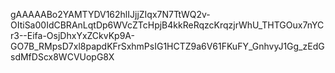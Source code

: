 gAAAAABo2YAMTYDV162hlIJjjZIqx7N7TtWQ2v-OItiSa00IdCBRAnLqtDp6WVcZTcHpjB4kkReRqzcKrqzjrWhU_THTGOux7nYCr3--Eifa-OsjDhxYxZCkvKp9A-GO7B_RMpsD7xl8papdKFrSxhmPsIG1HCTZ9a6V61FKuFY_GnhvyJ1Gg_zEdGsdMfDScx8WCVUopG8X